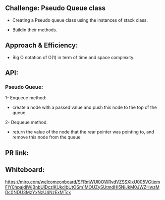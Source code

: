 ## Challenge: Pseudo Queue class

- Creating a Pseudo queue class using the instances of stack class.

- Buildin their methods.

## Approach & Efficiency:

- Big O notation of O(1) in term of time and space complexity.

## API:

### Pseudo Queue:

1- Enqueue method:
- create a node with a passed value and push this node to the top of the queue

2- Dequeue method:
- return the value of the node that the rear pointer was pointing to, and remove this node from the queue

## PR link:

## Whiteboard:

https://miro.com/welcomeonboard/SFRmWUl0OWRvdVZSSXIxU005VGtiemFIY0hpajdjWjBnbUlDczlKUkdlbUtOSm1MOUZySUtmdHI5NlJkM0JWZHwzMDc0NDU3MzYxNzU4NzExMTcx